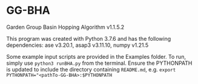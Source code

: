 # GG-BHA

Garden Group Basin Hopping Algorithm v1.1.5.2

This program was created with Python 3.7.6 and has the following dependencies: ase v3.20.1, asap3 v3.11.10, numpy v1.21.5

Some example input scripts are provided in the Examples folder.
To run, simply use `python3 runBHA.py` from the terminal.
Ensure the PYTHONPATH is updated to include the directory containing `README.md`,
e.g. `export PYTHONPATH="<pathTo-GG-BHA>:$PYTHONPATH`